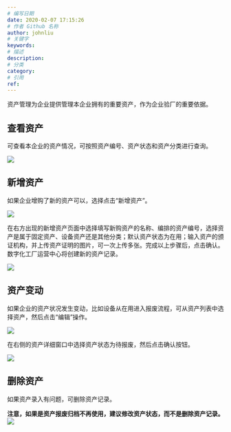 ```yaml
---
# 编写日期
date: 2020-02-07 17:15:26
# 作者 Github 名称
author: johnliu
# 关键字
keywords:
# 描述
description:
# 分类
category: 
# 引用
ref:
---
```


资产管理为企业提供管理本企业拥有的重要资产，作为企业验厂的重要依据。

## 查看资产

可查看本企业的资产情况，可按照资产编号、资产状态和资产分类进行查询。

![](https://static-aliyun-doc.oss-cn-hangzhou.aliyuncs.com/assets/img/zh-CN/6080779851/p53276.png)

## 新增资产

如果企业增购了新的资产可以，选择点击“新增资产”。

![](https://static-aliyun-doc.oss-cn-hangzhou.aliyuncs.com/assets/img/zh-CN/6080779851/p53278.png)

在右方出现的新增资产页面中选择填写新购资产的名称、编排的资产编号，选择资产是属于固定资产、设备资产还是其他分类；默认资产状态为在用；输入资产的颁证机构，并上传资产证明的图片，可一次上传多张。完成以上步骤后，点击确认。数字化工厂运营中心将创建新的资产记录。

![](https://static-aliyun-doc.oss-cn-hangzhou.aliyuncs.com/assets/img/zh-CN/6080779851/p53279.png)

## 资产变动

如果企业的资产状况发生变动，比如设备从在用进入报废流程，可从资产列表中选择资产，然后点击“编辑”操作。

![](https://static-aliyun-doc.oss-cn-hangzhou.aliyuncs.com/assets/img/zh-CN/6080779851/p53280.png)

在右侧的资产详细窗口中选择资产状态为待报废，然后点击确认按钮。

![](https://static-aliyun-doc.oss-cn-hangzhou.aliyuncs.com/assets/img/zh-CN/6080779851/p53281.png)

## 删除资产

如果资产录入有问题，可删除资产记录。

**注意，如果是资产报废归档不再使用，建议修改资产状态，而不是删除资产记录。**![](https://static-aliyun-doc.oss-cn-hangzhou.aliyuncs.com/assets/img/zh-CN/6080779851/p53282.png)
